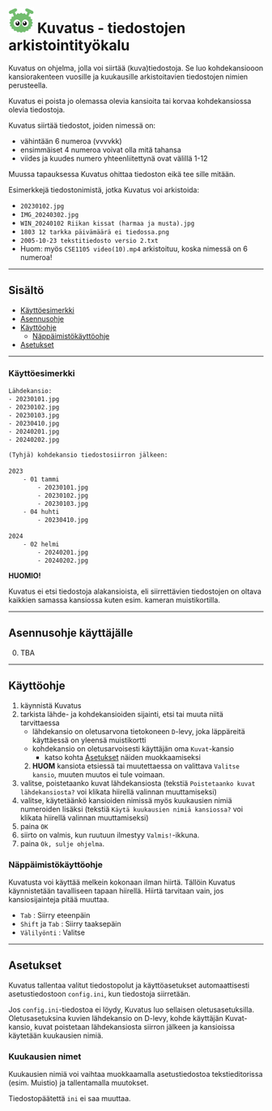 # <img src="src/img/kuvatus logo.png" width="50" alt-text="kuvatus logo"> Kuvatus - tiedostojen arkistointityökalu
Kuvatus on ohjelma, jolla voi siirtää (kuva)tiedostoja.
Se luo kohdekansiooon kansiorakenteen vuosille ja kuukausille 
arkistoitavien tiedostojen nimien perusteella.

Kuvatus ei poista jo olemassa olevia kansioita tai korvaa kohdekansiossa olevia tiedostoja.

Kuvatus siirtää tiedostot, joiden nimessä on:

- vähintään 6 numeroa (vvvvkk)
- ensimmäiset 4 numeroa voivat olla mitä tahansa
- viides ja kuudes numero yhteenliitettynä ovat välillä 1-12

Muussa tapauksessa Kuvatus ohittaa tiedoston eikä tee sille mitään.

Esimerkkejä tiedostonimistä, jotka Kuvatus voi arkistoida:
- `20230102.jpg`
- `IMG_20240302.jpg`
- `WIN_20240102 Riikan kissat (harmaa ja musta).jpg`
- `1803 12 tarkka päivämäärä ei tiedossa.png`
- `2005-10-23 tekstitiedosto versio 2.txt`
- Huom: myös `CSE1105 video(10).mp4` arkistoituu, koska nimessä on 6 numeroa! 



---

## Sisältö
- [Käyttöesimerkki](#Käyttöesimerkki)
- [Asennusohje](#Asennusohje)
- [Käyttöohje](#Käyttöohje)
  - [Näppäimistökäyttöohje](#Näppäimistökäyttöohje)
- [Asetukset](#Asetukset)

---

### Käyttöesimerkki


```
Lähdekansio:
- 20230101.jpg
- 20230102.jpg
- 20230103.jpg
- 20230410.jpg
- 20240201.jpg
- 20240202.jpg 
```

```
(Tyhjä) kohdekansio tiedostosiirron jälkeen:

2023
    - 01 tammi
        - 20230101.jpg
        - 20230102.jpg
        - 20230103.jpg
    - 04 huhti
        - 20230410.jpg

2024
    - 02 helmi
        - 20240201.jpg
        - 20240202.jpg 
```
**HUOMIO!** 

Kuvatus ei etsi tiedostoja alakansioista, eli siirrettävien tiedostojen on oltava kaikkien samassa kansiossa kuten esim. kameran muistikortilla.

---
## Asennusohje käyttäjälle
0. TBA
---

## Käyttöohje 
1. käynnistä Kuvatus
2. tarkista lähde- ja kohdekansioiden sijainti, etsi tai muuta niitä tarvittaessa
   - lähdekansio on oletusarvona tietokoneen `D`-levy, joka läppäreitä käyttäessä on yleensä muistikortti
   - kohdekansio on oletusarvoisesti käyttäjän oma `Kuvat`-kansio
     - katso kohta [Asetukset](#Asetukset) näiden muokkaamiseksi
   2. **HUOM** kansiota etsiessä tai muutettaessa on valittava `Valitse kansio`, muuten muutos ei tule voimaan.
3. valitse, poistetaanko kuvat lähdekansiosta (tekstiä `Poistetaanko kuvat lähdekansiosta?` voi klikata hiirellä valinnan muuttamiseksi)
4. valitse, käytetäänkö kansioiden nimissä myös kuukausien nimiä numeroiden lisäksi (tekstiä `Käytä kuukausien nimiä kansiossa?` voi klikata hiirellä valinnan muuttamiseksi)
5. paina `OK`
6. siirto on valmis, kun ruutuun ilmestyy `Valmis!`-ikkuna. 
7. paina `Ok, sulje ohjelma`.

### Näppäimistökäyttöohje

Kuvatusta voi käyttää melkein kokonaan ilman hiirtä. Tällöin Kuvatus käynnistetään tavalliseen tapaan 
hiirellä. Hiirtä tarvitaan vain, jos kansiosijainteja pitää muuttaa.

- `Tab` : Siirry eteenpäin
- `Shift` ja `Tab` : Siirry taaksepäin
- `Välilyönti` : Valitse

---
## Asetukset
Kuvatus tallentaa valitut tiedostopolut ja käyttöasetukset automaattisesti asetustiedostoon `config.ini`, kun tiedostoja siirretään.

Jos `config.ini`-tiedostoa ei löydy, Kuvatus luo sellaisen oletusasetuksilla. 
Oletusasetuksina kuvien lähdekansio on D-levy, kohde käyttäjän Kuvat-kansio, 
kuvat poistetaan lähdekansiosta siirron jälkeen ja kansioissa käytetään kuukausien nimiä.


### Kuukausien nimet
Kuukausien nimiä voi vaihtaa muokkaamalla asetustiedostoa tekstieditorissa (esim. Muistio)
ja tallentamalla muutokset.

Tiedostopäätettä `ini` ei saa muuttaa.
